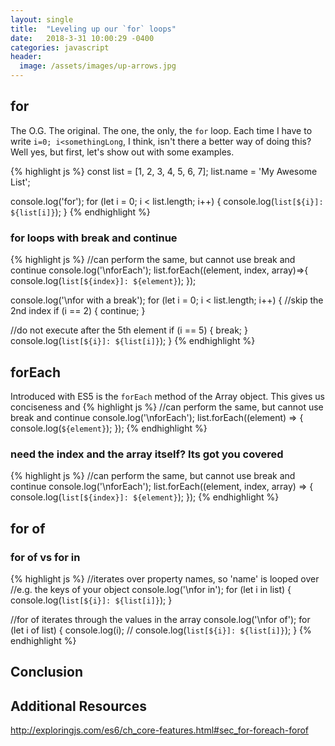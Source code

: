 ```yaml
---
layout: single
title:  "Leveling up our `for` loops"
date:   2018-3-31 10:00:29 -0400
categories: javascript
header:
  image: /assets/images/up-arrows.jpg
---
```

## for
The O.G. The original.  The one, the only, the `for` loop. Each time I have to write `i=0; i<somethingLong`, I think, isn't there a better way of doing this?  Well yes, but first, let's show out with some examples.

{% highlight js %}
const list = [1, 2, 3, 4, 5, 6, 7];
list.name = 'My Awesome List';

console.log('for');
for (let i = 0; i < list.length; i++) {
  console.log(`list[${i}]: ${list[i]}`);
}
{% endhighlight %}

### for loops with break and continue
{% highlight js %}
//can perform the same, but cannot use break and continue
console.log('\nforEach');
list.forEach((element, index, array)=>{
  console.log(`list[${index}]: ${element}`);
});

console.log('\nfor with a break');
for (let i = 0; i < list.length; i++) {
  //skip the 2nd index
  if (i == 2) {
    continue;
  }

  //do not execute after the 5th element
  if (i == 5) {
    break;
  }
  console.log(`list[${i}]: ${list[i]}`);
}
{% endhighlight %}

## forEach
Introduced with ES5 is the `forEach` method of the Array object. This gives us conciseness and
{% highlight js %}
//can perform the same, but cannot use break and continue
console.log('\nforEach');
list.forEach((element) => {
  console.log(`${element}`);
});
{% endhighlight %}

### need the index and the array itself? Its got you covered
{% highlight js %}
//can perform the same, but cannot use break and continue
console.log('\nforEach');
list.forEach((element, index, array) => {
  console.log(`list[${index}]: ${element}`);
});
{% endhighlight %}

## for of
### for of vs for in
{% highlight js %}
//iterates over property names, so 'name' is looped over
//e.g. the keys of your object
console.log('\nfor in');
for (let i in list) {
  console.log(`list[${i}]: ${list[i]}`);
}

//for of iterates through the values in the array
console.log('\nfor of');
for (let i of list) {
  console.log(i);
    // console.log(`list[${i}]: ${list[i]}`);
}
{% endhighlight %}

## Conclusion

## Additional Resources
http://exploringjs.com/es6/ch_core-features.html#sec_for-foreach-forof

